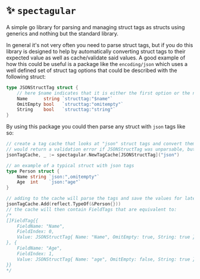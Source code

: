 # :sparkles: `spectagular`
A simple go library for parsing and managing struct tags as structs using generics and nothing but the standard library.

In general it's not very often you need to parse struct tags, but if you do this library is designed to help by automatically converting struct tags to their expected value as well as cache/validate said values. A good example of how this could be useful is a package like the `encoding/json` which uses a well defined set of struct tag options that could be described with the following struct:

```go
type JSONStructTag struct {
	// here $name indicates that it is either the first option or the name of the field if empty
    Name      string `structtag:"$name"`
    OmitEmpty bool   `structtag:"omitempty"`
    String    bool   `structtag:"string"`
}
```
By using this package you could then parse any struct with `json` tags like so:

```go
// create a tag cache that looks at "json" struct tags and convert them to the following format
// would return a validation error if JSONStructTag was unparsable, but we are ignoring that for this example
jsonTagCache, _ := spectagular.NewTagCache[JSONStructTag]("json")

// an example of a typical struct with json tags
type Person struct {
    Name string `json:",omitempty"`
    Age  int    `json:"age"`
}

// adding to the cache will parse the tags and save the values for later
jsonTagCache.Add(reflect.TypeOf(&Person{}))
// the cache will then contain FieldTags that are equivalent to:
/*
[]FieldTag{{ 
    FieldName: "Name",
    FieldIndex: 0,
    Value: JSONStructTag{ Name: "Name", OmitEmpty: true, String: true },
}, {
    FieldName: "Age",
    FieldIndex: 1,
    Value: JSONStructTag{ Name: "age", OmitEmpty: false, String: true },
}}
*/
```
